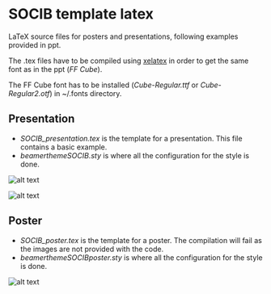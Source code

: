 # SOCIB template latex
LaTeX source files for posters and presentations, following examples provided in ppt.

The .tex files have to be compiled using [xelatex](https://en.wikipedia.org/wiki/XeTeX) in order to get the same font as in the ppt (_FF Cube_). 

The FF Cube font has to be installed (_Cube-Regular.ttf_ or _Cube-Regular2.otf_) in ~/.fonts directory.

## Presentation 

* _SOCIB_presentation.tex_ is the template for a presentation. This file contains a basic example.
* _beamerthemeSOCIB.sty_ is where all the configuration for the style is done.

![alt text](https://cloud.githubusercontent.com/assets/11868914/10455398/425959ba-71bb-11e5-9ef5-83f9681611ac.png "Title page for presentation")

![alt text](https://cloud.githubusercontent.com/assets/11868914/10455397/425896ba-71bb-11e5-8b42-7fc9fb2f923a.png "Example of slide in presentation")


## Poster

* _SOCIB_poster.tex_ is the template for a poster. The compilation will fail as the images are not provided with the code.
* _beamerthemeSOCIBposter.sty_ is where all the configuration for the style is done.

![alt text](https://cloud.githubusercontent.com/assets/11868914/10455396/42530038-71bb-11e5-9874-8c72c2d73f87.png "Template for an almost empty poster")
